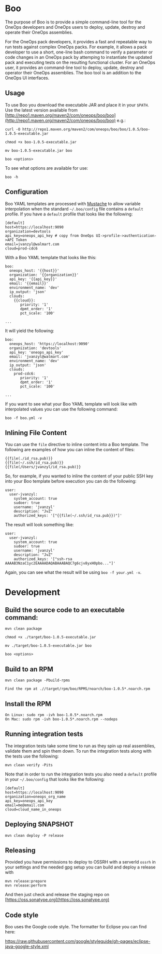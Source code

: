 # Boo

 The purpose of Boo is to provide a simple command-line tool for the OneOps developers and OneOps users to deploy,
update, destroy and operate their OneOps assemblies.

For the OneOps pack developers, it provides a fast and repeatable way to run tests against complex OneOps packs. For
example, it allows a pack developer to use a short, one-line bash command to verify a parameter or code changes in an
OneOps pack by attemping to instantiate the updated pack and executing tests on the resulting functional cluster. For an
OneOps user, it provides an command-line tool to deploy, update, destroy and operator their OneOps assemblies. The boo
tool is an addition to the OneOps UI interfaces.

## Usage

To use Boo you download the executable JAR and place it in your `$PATH`. Use the latest version available from
[http://repo1.maven.org/maven2/com/oneops/boo/boo](http://repo1.maven.org/maven2/com/oneops/boo/boo) e.g.:

```
curl -O http://repo1.maven.org/maven2/com/oneops/boo/boo/1.0.5/boo-1.0.5-executable.jar

chmod +x boo-1.0.5-executable.jar

mv boo-1.0.5-executable.jar boo

boo <options>
```

To see what options are available for use:

```
boo -h
```

## Configuration

Boo YAML templates are processed with [Mustache][1] to allow variable interpolation when the standard `~/.boo/config` file
contains a `default` profile. If you have a `default` profile that looks like the following:

```
[default]
host=https://localhost:9090
organization=devtools
api_key=oneops_api_key # copy from OneOps UI->profile->authentication->API Token
email=jvanzyl@walmart.com
cloud=prod-cdc6
```

With a Boo YAML template that looks like this:

```
boo:
  oneops_host: '{{host}}'
  organization: '{{organization}}'
  api_key: '{{api_key}}'
  email: '{{email}}'
  environment_name: 'dev'
  ip_output: 'json'
  clouds:
    {{cloud}}:
       priority: '1'
       dpmt_order: '1'
       pct_scale: '100'

...
```

It will yield the following:

```
boo:
  oneops_host: 'https://localhost:9090'
  organization: 'devtools'
  api_key: 'oneops_api_key'
  email: 'jvanzyl@walmart.com'
  environment_name: 'dev'
  ip_output: 'json'
  clouds:
    prod-cdc6:
       priority: '1'
       dpmt_order: '1'
       pct_scale: '100'

...
```
If you want to see what your Boo YAML template will look like with interpolated values you can use the following command:

```
boo -f boo.yml -v
```

## Inlining File Content

You can use the `file` directive to inline content into a Boo template. The following are examples of how you can inline
the content of files:

```
{{file(./id_rsa.pub)}}
{{file(~/.ssh/id_rsa.pub)}}
{{file(/Users/jvanzyl/id_rsa.pub)}}
```

So, for example, if you wanted to inline the content of your public SSH key into your Boo template before execution you
can do the following:

```
user:
  user-jvanzyl:
    system_account: true
    sudoer: true
    username: 'jvanzyl'
    description: "JvZ"
    authorized_keys: '["{{file(~/.ssh/id_rsa.pub}})"]'
```

The result will look something like:

```
user:
  user-jvanzyl:
    system_account: true
    sudoer: true
    username: 'jvanzyl'
    description: "JvZ"
    authorized_keys: '["ssh-rsa AAAAB3NzaC1yc2EAAAADAQABAAABAQC7g6cjv8yxH0pbo..."]'
```

Again, you can see what the result will be using `boo -f your.yml -v`.

# Development

## Build the source code to an executable command:

```
mvn clean package

chmod +x ./target/boo-1.0.5-executable.jar

mv ./target/boo-1.0.5-executable.jar boo

boo <options>
```

## Build to an RPM

```
mvn clean package -Pbuild-rpms

Find the rpm at .//target/rpm/boo/RPMS/noarch/boo-1.0.5*.noarch.rpm
```

## Install the RPM

```
On Linux: sudo rpm -ivh boo-1.0.5*.noarch.rpm
On Mac: sudo rpm -ivh boo-1.0.5*.noarch.rpm --nodeps
```

## Running integration tests

The integration tests take some time to run as they spin up real assemblies, validate them and spin them down. To run the integration tests along with the tests use the following:

```
mvn clean verify -Pits
```

Note that in order to run the integration tests you also need a `default` profile in your `~/.boo/config` that looks like the following:

```
[default]
host=https://localhost:9090
organization=oneops_org_name
api_key=oneops_api_key
email=me@email.com
cloud=cloud_name_in_oneops
```

## Deploying SNAPSHOT

```
mvn clean deploy -P release
```

## Releasing

Provided you have permissions to deploy to OSSRH with a serverId `ossrh` in your settings and the needed gpg setup you
can build and deploy a release with

```
mvn release:prepare
mvn release:perform
```

And then just check and release the staging repo on [https://oss.sonatype.org](https://oss.sonatype.org)


## Code style

Boo uses the Google code style. The formatter for Eclipse you can find here:

https://raw.githubusercontent.com/google/styleguide/gh-pages/eclipse-java-google-style.xml


[1]: https://github.com/spullara/mustache.java
